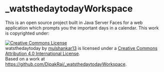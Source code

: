 # _watsthedaytodayWorkspace
This is an open source project built in Java Server Faces for a web application which prompts you the important days in a calendar. 
This work is copyrighted under:


<a rel="license" href="http://creativecommons.org/licenses/by/4.0/"><img alt="Creative Commons License" style="border-width:0" src="https://i.creativecommons.org/l/by/4.0/88x31.png" /></a><br /><span xmlns:dct="http://purl.org/dc/terms/" property="dct:title">watsthedaytoday</span> by <a xmlns:cc="http://creativecommons.org/ns#" href="https://github.com/DipakRai/_watsthedaytodayWorkspace" property="cc:attributionName" rel="cc:attributionURL">mulshankar13</a> is licensed under a <a rel="license" href="http://creativecommons.org/licenses/by/4.0/">Creative Commons Attribution 4.0 International License</a>.<br />Based on a work at <a xmlns:dct="http://purl.org/dc/terms/" href="https://github.com/DipakRai/_watsthedaytodayWorkspace" rel="dct:source">https://github.com/DipakRai/_watsthedaytodayWorkspace</a>.
